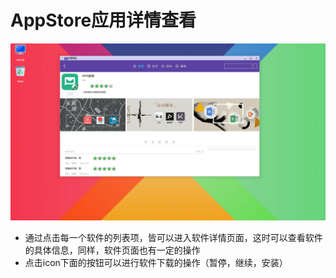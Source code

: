 
# AppStore应用详情查看

![](https://github.com/openthos/appstore-ota-analysis/blob/master/pic/detail.png)

 - 通过点击每一个软件的列表项，皆可以进入软件详情页面，这时可以查看软件的具体信息，同样，软件页面也有一定的操作
 - 点击icon下面的按钮可以进行软件下载的操作（暂停，继续，安装）
